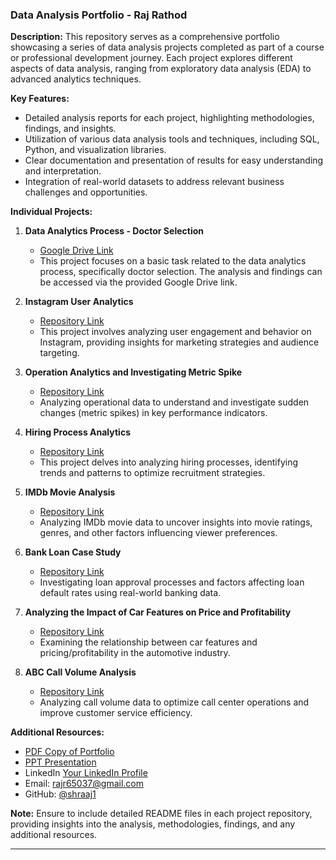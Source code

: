 ### Data Analysis Portfolio - Raj Rathod

**Description:**
This repository serves as a comprehensive portfolio showcasing a series of data analysis projects completed as part of a course or professional development journey. Each project explores different aspects of data analysis, ranging from exploratory data analysis (EDA) to advanced analytics techniques.

**Key Features:**
- Detailed analysis reports for each project, highlighting methodologies, findings, and insights.
- Utilization of various data analysis tools and techniques, including SQL, Python, and visualization libraries.
- Clear documentation and presentation of results for easy understanding and interpretation.
- Integration of real-world datasets to address relevant business challenges and opportunities.

**Individual Projects:**

1. **Data Analytics Process - Doctor Selection**
   - [Google Drive Link](https://drive.google.com/file/d/1xa74eXcglz3C90K6Besi9i04qWGnmOqQ/view?usp=drive_link)
   - This project focuses on a basic task related to the data analytics process, specifically doctor selection. The analysis and findings can be accessed via the provided Google Drive link.

2. **Instagram User Analytics**
   - [Repository Link](https://github.com/shraaj1/Instagram-User-Analytics)
   - This project involves analyzing user engagement and behavior on Instagram, providing insights for marketing strategies and audience targeting.

3. **Operation Analytics and Investigating Metric Spike**
   - [Repository Link](https://github.com/shraaj1/Operation-Analytics-and-Investigating-Metric-Spike)
   - Analyzing operational data to understand and investigate sudden changes (metric spikes) in key performance indicators.

4. **Hiring Process Analytics**
   - [Repository Link](https://github.com/shraaj1/Hiring-Process-Analytics)
   - This project delves into analyzing hiring processes, identifying trends and patterns to optimize recruitment strategies.

5. **IMDb Movie Analysis**
   - [Repository Link](https://github.com/shraaj1/IMDb-Movie-Analysis)
   - Analyzing IMDb movie data to uncover insights into movie ratings, genres, and other factors influencing viewer preferences.

6. **Bank Loan Case Study**
   - [Repository Link](https://github.com/shraaj1/Bank-Loan-Case-Study)
   - Investigating loan approval processes and factors affecting loan default rates using real-world banking data.

7. **Analyzing the Impact of Car Features on Price and Profitability**
   - [Repository Link](https://github.com/shraaj1/Analyzing-the-Impact-of-Car-Features-on-Price-and-Profitability)
   - Examining the relationship between car features and pricing/profitability in the automotive industry.

8. **ABC Call Volume Analysis**
   - [Repository Link](https://github.com/shraaj1/ABC-Call-Volume-Analysis)
   - Analyzing call volume data to optimize call center operations and improve customer service efficiency.

**Additional Resources:**
- [PDF Copy of Portfolio](https://drive.google.com/file/d/1TE-_0ZqdwH38mEtNEVzBC37wSbpz3wNh/view?usp=drive_link)
- [PPT Presentation](https://docs.google.com/presentation/d/19Y7Jt1ukQQHzGbC5Krs2wMmwQykJBq0obyA4lR-H1sw/edit?usp=drive_link)
- LinkedIn [Your LinkedIn Profile]([your_linkedin_profile](https://www.linkedin.com/in/rajrathod54321/))
- Email: rajr65037@gmail.com
- GitHub: [@shraaj1](https://github.com/shraaj1)

**Note:** Ensure to include detailed README files in each project repository, providing insights into the analysis, methodologies, findings, and any additional resources.

---
